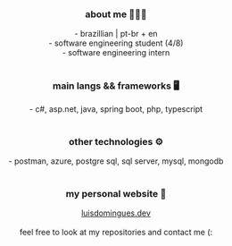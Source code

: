 <div align="center">
  <p>
    <samp>
      <h3>about me 👨🏻‍💻</h3>
      - brazillian | pt-br + en<br>
      - software engineering student (4/8)<br>
      - software engineering intern
      <br><br>
      <h3>main langs ​​&& frameworks 🖥</h3>
        - c#, asp.net, java, spring boot, php, typescript
      <br><br>
      <h3>other technologies ⚙</h3>
        - postman, azure, postgre sql, sql server, mysql, mongodb
      <br><br>
      <h3>my personal website 🔎</h3>
        <a href="https://luis-domingues.github.io/luisdomingues.dev/">luisdomingues.dev</a>
      <br><br>
      feel free to look at my repositories and contact me (:
    </samp>
  </p>
</div>
